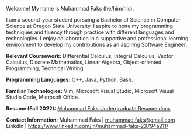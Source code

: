 Welcome! My name is Muhammad Faks (he/him/his).

I am a second-year student pursuing a Bachelor of Science in Computer Science at Oregon State University.
I aspire to hone my programming techniques and fluency through practice with different languages and technologies. 
I enjoy collaboration in a supportive and professional learning environment to develop my contributions as an aspiring Software Engineer.

**Relevant Coursework:** Differential Calculus, Integral Calculus, Vector Calculus, Discrete Mathematics, Linear Algebra, Object-oriented Programming, Technical Writing. 

**Programming Languages:** C++, Java, Python, Bash. 

**Familiar Technologies:** Vim, Microsoft Visual Studio, Microsoft Visual Studio Code, Microsoft Office. 

**Resume (Fall 2022):**
[Muhammad Faks Undergraduate Resume.docx](https://github.com/mfaks/mfaks/files/10254855/Muhammad.Faks.Undergraduate.Resume.docx)

**Contact Information:**
Muhammad Faks | muhammad.faks@gmail.com
LinkdIn | https://www.linkedin.com/in/muhammad-faks-23794a211/
